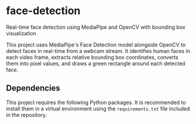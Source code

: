 # face-detection
Real-time face detection using MediaPipe and OpenCV with bounding box visualization

This project uses MediaPipe's Face Detection model alongside OpenCV to detect faces in real-time from a webcam stream. It identifies human faces in each video frame, extracts relative bounding box coordinates, converts them into pixel values, and draws a green rectangle around each detected face.

## Dependencies

This project requires the following Python packages. It is recommended to install them in a virtual environment using the `requirements.txt` file included in the repository.

